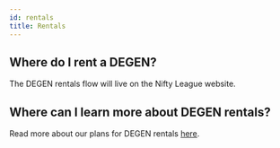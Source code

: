 ```yaml
---
id: rentals
title: Rentals
---
```


## Where do I rent a DEGEN?

The DEGEN rentals flow will live on the Nifty League website.

## Where can I learn more about DEGEN rentals?

Read more about our plans for DEGEN rentals [here](http://localhost:3000/overview/p2e/rentals).
